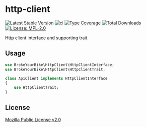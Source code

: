 # http-client

[![Latest Stable Version](https://img.shields.io/github/v/release/brokeyourbike/http-client)](https://github.com/brokeyourbike/http-client/releases)
[![ci](https://github.com/brokeyourbike/http-client/actions/workflows/ci.yml/badge.svg)](https://github.com/brokeyourbike/http-client/actions/workflows/ci.yml)
[![Type Coverage](https://shepherd.dev/github/brokeyourbike/http-client/coverage.svg)](https://shepherd.dev/github/brokeyourbike/http-client)
[![Total Downloads](https://poser.pugx.org/brokeyourbike/http-client/downloads)](https://packagist.org/packages/brokeyourbike/http-client)
[![License: MPL-2.0](https://img.shields.io/badge/license-MPL--2.0-purple.svg)](https://github.com/brokeyourbike/http-client/blob/main/LICENSE)

Http client interface and supporting trait

## Usage

```php
use BrokeYourBike\HttpClient\HttpClientInterface;
use BrokeYourBike\HttpClient\HttpClientTrait;

class ApiClient implements HttpClientInterface
{
    use HttpClientTrait;
}
```

## License
[Mozilla Public License v2.0](https://github.com/brokeyourbike/http-client/blob/main/LICENSE)
